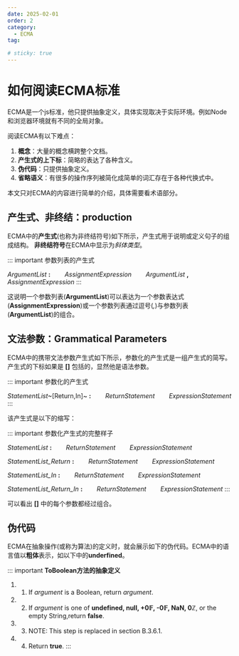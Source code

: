 ```yaml
---
date: 2025-02-01
order: 2
category:
  - ECMA
tag:

# sticky: true
---
```


# **如何阅读ECMA标准**

ECMA是一个js标准，他只提供抽象定义，具体实现取决于实际环境。例如Node和浏览器环境就有不同的全局对象。

阅读ECMA有以下难点：
1. **概念**：大量的概念横跨整个文档。
2. **产生式的上下标**：简略的表达了各种含义。
3. **伪代码**：只提供抽象定义。
4. **省略语义**：有很多的操作序列被简化成简单的词汇存在于各种代换式中。

本文只对ECMA的内容进行简单的介绍，具体需要看术语部分。

## **产生式、非终结：production**

ECMA中的**产生式**(也称为非终结符号)如下所示，产生式用于说明或定义句子的组成结构。
**非终结符号**在ECMA中显示为*斜体类型*。

::: important 参数列表的产生式

*ArgumentList* **:**
&emsp;&emsp;*AssignmentExpression*
&emsp;&emsp;*ArgumentList* **,** *AssignmentExpression*
:::

这说明一个参数列表(**ArgumentList**)可以表达为一个参数表达式(**AssignmentExpression**)或一个参数列表通过逗号(*,*)与参数列表(**ArgumentList**)的组合。

## **文法参数：Grammatical Parameters**

ECMA中的携带文法参数产生式如下所示，参数化的产生式是一组产生式的简写。产生式的下标如果是 **[]** 包括的，显然他是语法参数。

::: important 参数化的产生式

*StatementList*~[Return,In]~ **:**
&emsp;&emsp;*ReturnStatement*
&emsp;&emsp;*ExpressionStatement*
:::

该产生式是以下的缩写：

::: important 参数化产生式的完整样子

*StatementList* **:**
&emsp;&emsp;*ReturnStatement*
&emsp;&emsp;*ExpressionStatement*

*StatementList_Return* **:**
&emsp;&emsp;*ReturnStatement*
&emsp;&emsp;*ExpressionStatement*

*StatementList_In* **:**
&emsp;&emsp;*ReturnStatement*
&emsp;&emsp;*ExpressionStatement*

*StatementList_Return_In* **:**
&emsp;&emsp;*ReturnStatement*
&emsp;&emsp;*ExpressionStatement*
:::

可以看出 **[]** 中的每个参数都经过组合。 

## **伪代码**

ECMA在抽象操作(或称为算法)的定义时，就会展示如下的伪代码。ECMA中的语言值以**粗体**表示，如以下中的**underfined**。

::: important **ToBoolean方法的抽象定义**
1. 1. If *argument* is a Boolean, return *argument*.
2. 2. If *argument* is one of **undefined, null, +0𝔽, -0𝔽, NaN, 0ℤ**, or the empty String,return **false**.
3. 3. NOTE: This step is replaced in section B.3.6.1.
4. 4. Return **true**.
:::